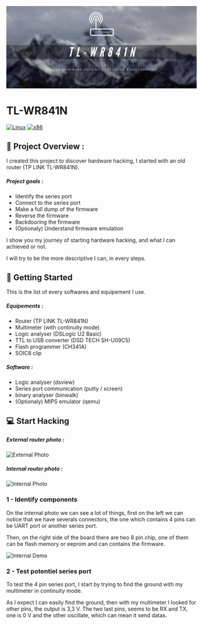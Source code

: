 ![banner](https://github.com/adamhlt/TL-WR841N/blob/main/Ressources/banner.png)

# TL-WR841N

[![Linux](https://img.shields.io/badge/platform-Linux-0078d7.svg?style=for-the-badge&logo=appveyor)](https://fr.wikipedia.org/wiki/Linux) [![x86](https://img.shields.io/badge/arch-MIPS-red.svg?style=for-the-badge&logo=appveyor)](https://fr.wikipedia.org/wiki/Architecture_MIPS)

## 📖 Project Overview :

I created this project to discover hardware hacking, I started with an old router (TP LINK TL-WR841N).

##### Project goals :

- Identify the series port
- Connect to the series port
- Make a full dump of the firmware
- Reverse the firmware
- Backdooring the firmware
- (Optionaly) Understand firmware emulation

I show you my journey of starting hardware hacking, and what I can achieved or not.

I will try to be the more descriptive I can, in every steps.

## 🚀 Getting Started

This is the list of every softwares and equipement I use.

##### Equipements :

- Router (TP LINK TL-WR841N)
- Multimeter (with continuity mode)
- Logic analyser (DSLogic U2 Basic)
- TTL to USB converter (DSD TECH SH-U09C5)
- Flash programmer (CH341A)
- SOIC8 clip



##### Software :

- Logic analyser (dsview)
- Series port communication (putty / screen)
- binary analyser (binwalk)
- (Optionaly) MIPS emulator (qemu)



## :computer: Start Hacking

##### External router photo :

![External Photo](https://github.com/adamhlt/TL-WR841N/blob/main/Ressources/img1.png?raw=true)

##### Internal router photo :

![Internal Photo](https://github.com/adamhlt/TL-WR841N/blob/main/Ressources/img2.png?raw=true)

### 1 - Identify components 

On the internal photo we can see a lot of things, first on the left we can notice that we have severals connectors, the one which contains 4 pins can be UART port or another series port.

Then, on the right side of the board there are two 8 pin chip, one of them can be flash memory or eeprom and can contains the firmware.

![Internal Demo](https://github.com/adamhlt/TL-WR841N/blob/main/Ressources/img9.png?raw=true)



### 2 - Test potentiel series port

To test the 4 pin series port, I start by trying to find the ground with my multimeter in continuity mode.

As I expect I can easily find the ground, then with my multimeter I looked for other pins, the output is 3,3 V. The two last pins, seems to be RX and TX, one is 0 V and the other oscillate, which can mean it send datas. 

